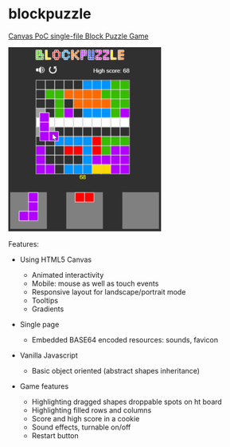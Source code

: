 # blockpuzzle

[Canvas PoC single-file Block Puzzle Game](https://alonrotem.github.io/blockpuzzle/)

![Main screen](https://raw.githubusercontent.com/alonrotem/blockpuzzle/main/Screenshots/main.png)

Features:

* Using HTML5 Canvas
  * Animated interactivity
  * Mobile: mouse as well as touch events
  * Responsive layout for landscape/portrait mode
  * Tooltips
  * Gradients

* Single page
  * Embedded BASE64 encoded resources: sounds, favicon

* Vanilla Javascript
  * Basic object oriented (abstract shapes inheritance)

* Game features
  * Highlighting dragged shapes droppable spots on ht board
  * Highlighting filled rows and columns
  * Score and high score in a cookie
  * Sound effects, turnable on/off
  * Restart button
